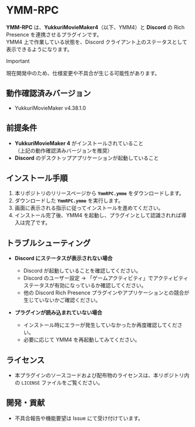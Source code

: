 # YMM-RPC

**YMM-RPC** は、**YukkuriMovieMaker4**（以下、YMM4）と **Discord** の Rich Presence を連携させるプラグインです。  
YMM4 上で作業している状態を、Discord クライアント上のステータスとして表示できるようになります。

> [!IMPORTANT]
> 現在開発中のため、仕様変更や不具合が生じる可能性があります。

## 動作確認済みバージョン

- YukkuriMovieMaker v4.38.1.0

## 前提条件

- **YukkuriMovieMaker 4** がインストールされていること  
  （上記の動作確認済みバージョンを推奨）
- **Discord** のデスクトップアプリケーションが起動していること

## インストール手順

1. 本リポジトリのリリースページから **`YmmRPC.ymme`** をダウンロードします。
2. ダウンロードした **`YmmRPC.ymme`** を実行します。
3. 画面に表示される指示に従ってインストールを進めてください。
4. インストール完了後、YMM4 を起動し、プラグインとして認識されれば導入は完了です。

## トラブルシューティング

- **Discord にステータスが表示されない場合**
  - Discord が起動していることを確認してください。
  - Discord のユーザー設定 → 「ゲームアクティビティ」でアクティビティステータスが有効になっているか確認してください。
  - 他の Discord Rich Presence プラグインやアプリケーションとの競合が生じていないかご確認ください。

- **プラグインが読み込まれていない場合**
  - インストール時にエラーが発生していなかったか再度確認してください。
  - 必要に応じて YMM4 を再起動してみてください。

## ライセンス

- 本プラグインのソースコードおよび配布物のライセンスは、本リポジトリ内の `LICENSE` ファイルをご覧ください。

## 開発・貢献

- 不具合報告や機能要望は Issue にて受け付けています。